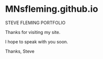 # MNsfleming.github.io

STEVE FLEMING PORTFOLIO

Thanks for visiting my site. 

I hope to speak with you soon.

Thanks,
Steve
